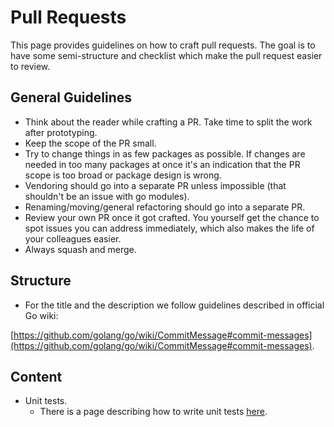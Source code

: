 # Pull Requests

This page provides guidelines on how to craft pull requests. The goal is to have some semi-structure and checklist which make the pull request easier to review.

## General Guidelines

- Think about the reader while crafting a PR. Take time to split the work after prototyping.
- Keep the scope of the PR small.
- Try to change things in as few packages as possible. If changes are needed in too many packages at once it's an indication that the PR scope is too broad or package design is wrong.
- Vendoring should go into a separate PR unless impossible (that shouldn't be an issue with go modules).
- Renaming/moving/general refactoring should go into a separate PR.
- Review your own PR once it got crafted. You yourself get the chance to spot issues you can address immediately, which also makes the life of your colleagues easier.
- Always squash and merge.

## Structure

- For the title and the description we follow guidelines described in official Go wiki:

[https://github.com/golang/go/wiki/CommitMessage#commit-messages](https://github.com/golang/go/wiki/CommitMessage#commit-messages).

## Content

- Unit tests.
    - There is a page describing how to write unit tests [here](../go/unit_tests.md).
